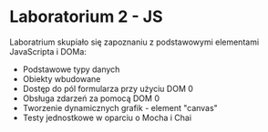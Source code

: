 # Laboratorium 2 - JS
Laboratrium skupiało się zapoznaniu z podstawowymi elementami JavaScripta i DOMa:
- Podstawowe typy danych
- Obiekty wbudowane
- Dostęp do pól formularza przy użyciu DOM 0
- Obsługa zdarzeń za pomocą DOM 0
- Tworzenie dynamicznych grafik - element "canvas"
- Testy jednostkowe w oparciu o Mocha i Chai 